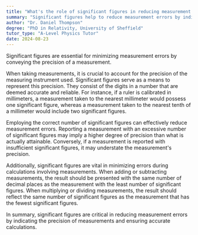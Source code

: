```yaml
---
title: "What's the role of significant figures in reducing measurement errors?"
summary: "Significant figures help to reduce measurement errors by indicating the precision of a measurement."
author: "Dr. Daniel Thompson"
degree: "PhD in Relativity, University of Sheffield"
tutor_type: "A-Level Physics Tutor"
date: 2024-08-23
---
```


Significant figures are essential for minimizing measurement errors by conveying the precision of a measurement.

When taking measurements, it is crucial to account for the precision of the measuring instrument used. Significant figures serve as a means to represent this precision. They consist of the digits in a number that are deemed accurate and reliable. For instance, if a ruler is calibrated in millimeters, a measurement taken to the nearest millimeter would possess one significant figure, whereas a measurement taken to the nearest tenth of a millimeter would include two significant figures.

Employing the correct number of significant figures can effectively reduce measurement errors. Reporting a measurement with an excessive number of significant figures may imply a higher degree of precision than what is actually attainable. Conversely, if a measurement is reported with insufficient significant figures, it may understate the measurement's precision.

Additionally, significant figures are vital in minimizing errors during calculations involving measurements. When adding or subtracting measurements, the result should be presented with the same number of decimal places as the measurement with the least number of significant figures. When multiplying or dividing measurements, the result should reflect the same number of significant figures as the measurement that has the fewest significant figures.

In summary, significant figures are critical in reducing measurement errors by indicating the precision of measurements and ensuring accurate calculations.
    